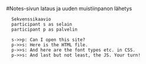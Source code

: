#Notes-sivun lataus ja uuden muistiinpanon lähetys
```mermaid
  Sekvenssikaavio
  participant s as selain
  participant p as palvelin   

  s->>p: Can I open this site?
  p->>s: Here is the HTML file.
  p->>s: And here are the font types etc. in CSS.
  p->>s: And last but not least, the JS. Your turn!
  
```
